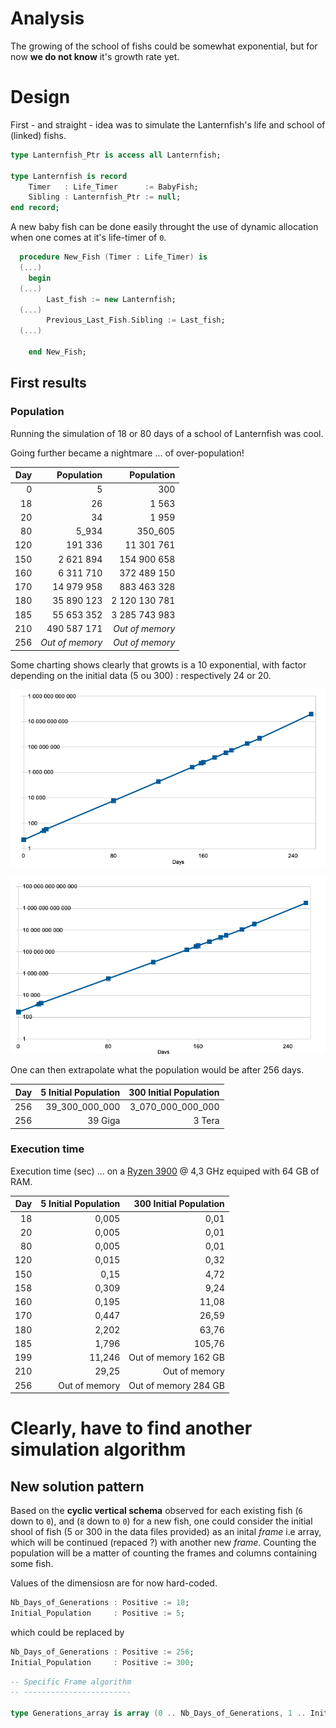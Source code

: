 # Analysis

The growing of the school of fishs could be somewhat exponential, but for now **we do not know** it's growth rate yet.

# Design

First - and straight - idea was to simulate the Lanternfish's life and school of (linked) fishs.

```ada
type Lanternfish_Ptr is access all Lanternfish;

type Lanternfish is record
    Timer   : Life_Timer      := BabyFish;
    Sibling : Lanternfish_Ptr := null;
end record;
```

A new baby fish can be done easily throught the use of dynamic allocation when one comes at it's life-timer of `0`.

```ada
  procedure New_Fish (Timer : Life_Timer) is
  (...)
    begin
  (...)
        Last_fish := new Lanternfish;
  (...)
        Previous_Last_Fish.Sibling := Last_fish;
  (...)

    end New_Fish;
```

## First results

### Population

Running the simulation of 18 or 80 days of a school of Lanternfish was cool.

Going further became a nightmare ... of over-population!

| Day | Population | Population |
| --:| --:| --:|
| 0 | 5 | 300|
| 18| 26| 1 563|
| 20| 34| 1 959|
| 80| 5_934| 350_605|
| 120| 191 336| 11 301 761|
| 150| 2 621 894| 154 900 658|
| 160| 6 311 710| 372 489 150|
| 170| 14 979 958| 883 463 328|
| 180| 35 890 123| 2 120 130 781|
| 185| 55 653 352| 3 285 743 983|
| 210| 490 587 171|  *Out of memory* |
| 256| *Out of memory* |  *Out of memory* |

Some charting shows clearly that growts is a 10 exponential, with factor depending on the initial data (5 ou 300) : respectively 24 or 20.

![Population growth from 5](doc/Population_Growth-from_5.png)

![Population growth from 300](doc/Population_Growth-from_300.png)

One can then extrapolate what the population would be after 256 days.

| Day | 5 Initial Population | 300 Initial Population |
| --:| --:| --:|
| 256| 39_300_000_000 | 3_070_000_000_000 |
| 256| 39 Giga | 3 Tera |

### Execution time
Execution time (sec) ... on a [Ryzen 3900](https://www.amd.com/fr/products/cpu/amd-ryzen-9-pro-3900) @ 4,3 GHz equiped with 64 GB of RAM.

| Day | 5 Initial Population | 300 Initial Population |
| --:| --:| --:|
| 18 | 0,005 | 0,01 |
| 20 | 0,005 | 0,01 |
| 80 | 0,005 | 0,01 |
| 120 | 0,015 | 0,32 |
| 150 | 0,15 | 4,72 |
| 158 | 0,309 | 9,24 |
| 160 | 0,195 | 11,08 |
| 170 | 0,447 | 26,59 |
| 180 | 2,202 | 63,76 |
| 185 | 1,796 | 105,76 |
| 199 | 11,246 | Out of memory 162 GB |
| 210 | 29,25 |  Out of memory |
| 256 | Out of memory | Out of memory 284 GB |

# Clearly, have to find another simulation algorithm

## New solution pattern

Based on the **cyclic vertical schema** observed for each existing fish (`6` down to `0`), and (`8` down to `0`) for a new fish, one could consider the initial shool of fish (5 or 300 in the data files provided) as an inital *frame* i.e array, which will be continued (repaced ?) with another new *frame*.
Counting the population will be a matter of counting the frames and columns containing some fish.

Values of the dimensiosn are for now hard-coded.

```ada
Nb_Days_of_Generations : Positive := 18;
Initial_Population     : Positive := 5;
```
which could be replaced by
```ada
Nb_Days_of_Generations : Positive := 256;
Initial_Population     : Positive := 300;
```

```ada
-- Specific Frame algorithm
-- ------------------------

type Generations_array is array (0 .. Nb_Days_of_Generations, 1 .. Initial_Population) of Lanternfish;
```
